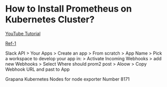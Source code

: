 # How to Install Prometheus on Kubernetes Cluster?

[YouTube Tutorial](https://antonputra.com/how-to-install-prometheus-on-kubernetes-cluster/)

[Ref-1](https://observability.thomasriley.co.uk/monitoring-kubernetes/metrics/node-exporter/)


Slack API > Your Apps > Create an app > From scratch > App Name > Pick a workspace to develop your app in: > Activate Incoming Webhooks > add new Webhooks > Select Where should prom2 post > Aloow > Copy Webhook URL and past to App


Grapana Kubernetes Nodes for node exporter Number 8171